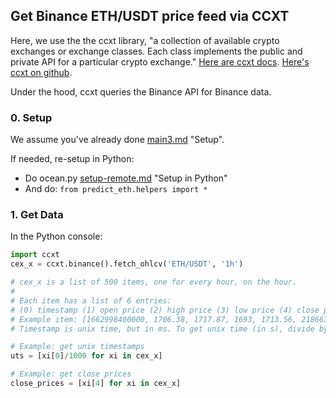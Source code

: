 ## Get Binance ETH/USDT price feed via CCXT

Here, we use the the ccxt library, "a collection of available crypto exchanges or exchange classes. Each class implements the public and private API for a particular crypto exchange." [Here are ccxt docs](https://docs.ccxt.com/en/latest/manual.html). [Here's ccxt on github](https://github.com/ccxt/ccxt).

Under the hood, ccxt queries the Binance API for Binance data.


### 0. Setup

We assume you've already done [main3.md](../challenges/main3.md#1-setup) "Setup".

If needed, re-setup in Python:
- Do ocean.py [setup-remote.md](https://github.com/oceanprotocol/ocean.py/blob/main/READMEs/setup-remote.md#6-setup-in-python) "Setup in Python"
- And do: `from predict_eth.helpers import *`

### 1. Get Data
 
In the Python console:

```python
import ccxt
cex_x = ccxt.binance().fetch_ohlcv('ETH/USDT', '1h')

# cex_x is a list of 500 items, one for every hour, on the hour.
#
# Each item has a list of 6 entries:
# (0) timestamp (1) open price (2) high price (3) low price (4) close price (5) volume
# Example item: [1662998400000, 1706.38, 1717.87, 1693, 1713.56, 2186632.9224]
# Timestamp is unix time, but in ms. To get unix time (in s), divide by 1000

# Example: get unix timestamps
uts = [xi[0]/1000 for xi in cex_x]

# Example: get close prices
close_prices = [xi[4] for xi in cex_x]
```
